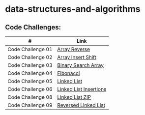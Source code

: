 # data-structures-and-algorithms

## Code Challenges:
| #                 | Link                                                               |
| ----------------- | ------------------------------------------------------------------ |
| Code Challenge 01 | [Array Reverse](./class-01/README.md)                   |
| Code Challenge 02 | [Array Insert Shift](./class-02/README.md)         |
| Code Challenge 03 | [Binary Search Array](./class-03/README.md)         |
| Code Challenge 04 | [Fibonacci](./class-04/README.md)         |
| Code Challenge 05 | [Linked List](./class-05/README.md)         |
| Code Challenge 06 | [Linked List Insertions](./class-06/README.md)         |
| Code Challenge 08 | [Linked List ZIP](./linked-list-zip/README.md)         |
| Code Challenge 09 | [Reversed Linked List ](./class-09/README.md)         |
